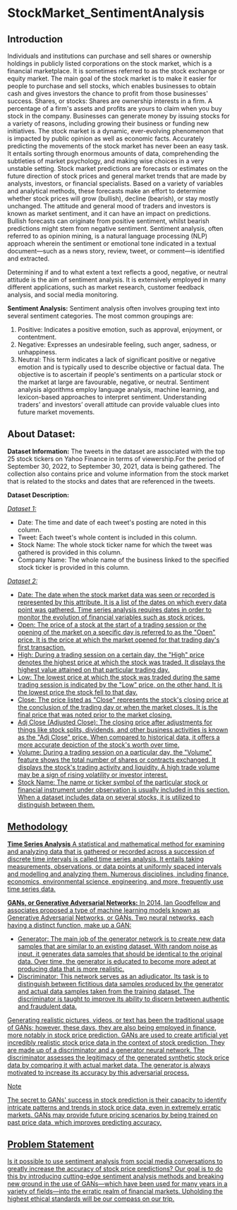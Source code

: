 # StockMarket_SentimentAnalysis

## Introduction 
Individuals and institutions can purchase and sell shares or ownership holdings in publicly listed corporations on the stock market, which is a financial marketplace. It is sometimes referred to as the stock exchange or equity market. The main goal of the stock market is to make it easier for people to purchase and sell stocks, which enables businesses to obtain cash and gives investors the chance to profit from those businesses' success.
Shares, or stocks: Shares are ownership interests in a firm. A percentage of a firm's assets and profits are yours to claim when you buy stock in the company. Businesses can generate money by issuing stocks for a variety of reasons, including growing their business or funding new initiatives.
The stock market is a dynamic, ever-evolving phenomenon that is impacted by public opinion as well as economic facts. Accurately predicting the movements of the stock market has never been an easy task. It entails sorting through enormous amounts of data, comprehending the subtleties of market psychology, and making wise choices in a very unstable setting.
Stock market predictions are forecasts or estimates on the future direction of stock prices and general market trends that are made by analysts, investors, or financial specialists. Based on a variety of variables and analytical methods, these forecasts make an effort to determine whether stock prices will grow (bullish), decline (bearish), or stay mostly unchanged.
The attitude and general mood of traders and investors is known as market sentiment, and it can have an impact on predictions. Bullish forecasts can originate from positive sentiment, whilst bearish predictions might stem from negative sentiment.
Sentiment analysis, often referred to as opinion mining, is a natural language processing (NLP) approach wherein the sentiment or emotional tone indicated in a textual document—such as a news story, review, tweet, or comment—is identified and extracted. 

Determining if and to what extent a text reflects a good, negative, or neutral attitude is the aim of sentiment analysis. It is extensively employed in many different applications, such as market research, customer feedback analysis, and social media monitoring.

**Sentiment Analysis:** Sentiment analysis often involves grouping text into several sentiment categories. The most common groupings are:
1. Positive: Indicates a positive emotion, such as approval, enjoyment, or contentment.
2. Negative: Expresses an undesirable feeling, such anger, sadness, or unhappiness.
3. Neutral: This term indicates a lack of significant positive or negative emotion and is typically used to describe objective or factual data.
The objective is to ascertain if people's sentiments on a particular stock or the market at large are favourable, negative, or neutral. Sentiment analysis algorithms employ language analysis, machine learning, and lexicon-based approaches to interpret sentiment. Understanding traders’ and investors’ overall attitude can provide valuable clues into future market movements.

## About Dataset:
**Dataset Information:**
The tweets in the dataset are associated with the top 25 stock tickers on Yahoo Finance in terms of viewership.For the period of September 30, 2022, to September 30, 2021, data is being gathered.
The collection also contains price and volume information from the stock market that is related to the stocks and dates that are referenced in the tweets.

**Dataset Description:**

<u><i>Dataset 1:</i></u>

- Date: The time and date of each tweet's posting are noted in this column.
- Tweet: Each tweet's whole content is included in this column.
- Stock Name: The whole stock ticker name for which the tweet was gathered is provided in this column.
- Company Name: The whole name of the business linked to the specified stock ticker is provided in this column.

<u><i>Dataset 2:</i><u>

- Date: The date when the stock market data was seen or recorded is represented by this attribute. It is a list of the dates on which every data point was gathered. Time series analysis requires dates in order to monitor the evolution of financial variables such as stock prices.
- Open: The price of a stock at the start of a trading session or the opening of the market on a specific day is referred to as the "Open" price. It is the price at which the market opened for that trading day's first transaction.
- High: During a trading session on a certain day, the "High" price denotes the highest price at which the stock was traded. It displays the highest value attained on that particular trading day.
- Low: The lowest price at which the stock was traded during the same trading session is indicated by the "Low" price, on the other hand. It is the lowest price the stock fell to that day.
- Close: The price listed as "Close" represents the stock's closing price at the conclusion of the trading day or when the market closes. It is the final price that was noted prior to the market closing.
- Adj Close (Adjusted Close): The closing price after adjustments for things like stock splits, dividends, and other business activities is known as the "Adj Close" price. When compared to historical data, it offers a more accurate depiction of the stock's worth over time.
- Volume: During a trading session on a particular day, the "Volume" feature shows the total number of shares or contracts exchanged. It displays the stock's trading activity and liquidity. A high trade volume may be a sign of rising volatility or investor interest.
- Stock Name: The name or ticker symbol of the particular stock or financial instrument under observation is usually included in this section. When a dataset includes data on several stocks, it is utilized to distinguish between them.

## Methodology
**Time Series Analysis**
A statistical and mathematical method for examining and analyzing data that is gathered or recorded across a succession of discrete time intervals is called time series analysis. It entails taking measurements, observations, or data points at uniformly spaced intervals and modelling and analyzing them. Numerous disciplines, including finance, economics, environmental science, engineering, and more, frequently use time series data.

**GANs, or Generative Adversarial Networks:**
In 2014, Ian Goodfellow and associates proposed a type of machine learning models known as Generative Adversarial Networks, or GANs.
Two neural networks, each having a distinct function, make up a GAN:
- Generator: The main job of the generator network is to create new data samples that are similar to an existing dataset. With random noise as input, it generates data samples that should be identical to the original data. Over time, the generator is educated to become more adept at producing data that is more realistic.
- Discriminator: This network serves as an adjudicator. Its task is to distinguish between fictitious data samples produced by the generator and actual data samples taken from the training dataset. The discriminator is taught to improve its ability to discern between authentic and fraudulent data.

Generating realistic pictures, videos, or text has been the traditional usage of GANs; however, these days, they are also being employed in finance, more notably in stock price prediction.
GANs are used to create artificial yet incredibly realistic stock price data in the context of stock prediction. They are made up of a discriminator and a generator neural network. 
The discriminator assesses the legitimacy of the generated synthetic stock price data by comparing it with actual market data. The generator is always motivated to increase its accuracy by this adversarial process.

> [!NOTE] 
> The secret to GANs' success in stock prediction is their capacity to identify intricate patterns and trends in stock price data, even in extremely erratic markets. GANs may provide future pricing scenarios by being trained on past price data, which improves predicting accuracy.

## Problem Statement
Is it possible to use sentiment analysis from social media conversations to greatly increase the accuracy of stock price predictions? Our goal is to do this by introducing cutting-edge sentiment analysis methods and breaking new ground in the use of GANs—which have been used for many years in a variety of fields—into the erratic realm of financial markets. Upholding the highest ethical standards will be our compass on our trip.


